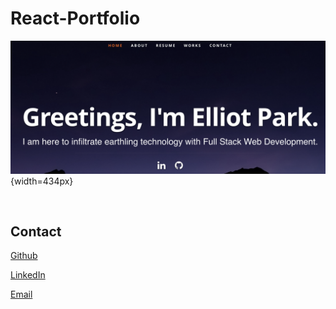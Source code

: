 # React-Portfolio

[![Elliot Park's Portfolio](./public/images/react-portfolio.png)](https://elliotpark410.github.io/React-Portfolio/){width=434px}

<br>

## Contact

[Github](https://github.com/elliotpark410)


[LinkedIn](https://www.linkedin.com/in/elliot-park/)


[Email](mailto:elliotpark410@gmail.com)

<br>















